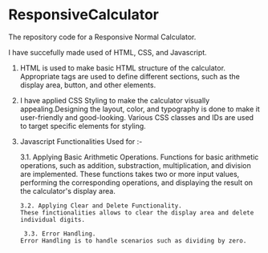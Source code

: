 # ResponsiveCalculator
The repository code for a Responsive Normal Calculator.

I have succefully made used of HTML, CSS, and Javascript.

1. HTML is used to make basic HTML structure of the calculator. Appropriate tags are used 
to define different sections, such as the display area, button, and other elements.

2. I have applied CSS Styling to make the calculator visually appealing.Designing the layout,
color, and typography is done to make it user-friendly and good-looking. Various CSS classes and
IDs are used to target specific elements for styling.

3. Javascript Functionalities Used for :-

   3.1. Applying Basic Arithmetic Operations.
        Functions for basic arithmetic operations, such as addition, substraction, multiplication,
   and division are implemented. These functions takes two or more input values, performing the
   corresponding operations, and displaying the result on the calculator's display area.

       3.2. Applying Clear and Delete Functionality.
       These finctionalities allows to clear the display area and delete individual digits.

        3.3. Error Handling.
       Error Handling is to handle scenarios such as dividing by zero. 
